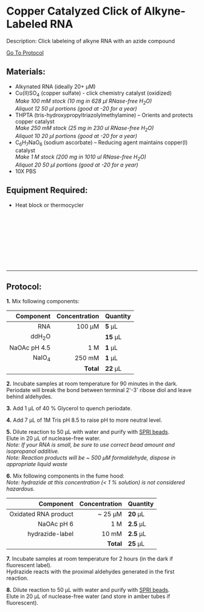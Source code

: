 Copper Catalyzed Click of Alkyne-Labeled RNA
================================================================================
Description: Click labeleing of alkyne RNA with an azide compound

[Go To Protocol](#protocol)

Materials:
--------------------------------------------------------------------------------
  * Alkynated RNA (ideally 20+ µM)
  * Cu(II)SO<sub>4</sub> (copper sulfate) - click chemistry catalyst (oxidized) <br/>*Make 100 mM stock (10 mg in 628 µl RNase-free H<sub>2</sub>O)*<br/>*Aliquot 12 50 µl portions (good at -20 for a year)*
  * THPTA (tris-hydroxypropyltriazolylmethylamine) – Orients and protects copper catalyst <br/>*Make 250 mM stock (25 mg in 230 ul RNase-free H<sub>2</sub>O)*<br/>*Aliquot 10 20 µl portions (good at -20 for a year)*
  * C<sub>6</sub>H<sub>7</sub>NaO<sub>6</sub> (sodium ascorbate) – Reducing agent maintains copper(I) catalyst <br/>*Make 1 M stock (200 mg in 1010 ul RNase-free H<sub>2</sub>O)*<br/>*Aliquot 20 50 µl portions (good at -20 for a year)*
  * 10X PBS

Equipment Required:
--------------------------------------------------------------------------------
  * Heat block or thermocycler

<br/><br/><br/><br/><br/><br/><br/><br/>

<!-- Use <br/> to fill in first page -->
  
  
___
Protocol:
--------------------------------------------------------------------------------
**1.** Mix following components:

  | Component | Concentration | Quantity | 
  | ---------: | ---------: | :---------- |
  | RNA | 100 µM | **5**  µL | 
  | ddH<sub>2</sub>O | | **15**  µL | 
  | NaOAc pH 4.5 | 1 M | **1**  µL |
  | NaIO<sub>4</sub> | 250 mM | **1**  µL |
  || **Total** | **22** µL |
  
  <!-- : in the pipes specify justification -->
  <!-- **X** bolds the inside -->
  
**2.** Incubate samples at room temperature for 90 minutes in the dark.<br/>
Periodate will break the bond between terminal 2'-3' ribose diol and leave behind aldehydes. 

**3.** Add 1 µL of 40 % Glycerol to quench periodate.

**4.** Add 7 µL of 1M Tris pH 8.5 to raise pH to more neutral level.
 
**5.** Dilute reaction to 50 µL with water and purify with [SPRI beads](../NGS/SPRI-beads.md).<br/>
Elute in 20 µL of nuclease-free water. <br/>
*Note: If your RNA is small, be sure to use correct bead amount and isopropanol additive.*<br/>
*Note: Reaction products will be ~ 500 µM formaldehyde, dispose in appropriate liquid waste*

**6.** Mix following components in the fume hood:<br/>
*Note: hydrazide at this concentration (< 1 % solution) is not considered hazardous.*

  | Component | Concentration | Quantity | 
  | ---------: | ---------: | :---------- |
  | Oxidated RNA product| ~ 25 µM | **20**  µL | 
  | NaOAc pH 6 | 1 M | **2.5**  µL |
  | hydrazide-label | 10 mM | **2.5**  µL |
  || **Total** | **25** µL |
  
**7.** Incubate samples at room temperature for 2 hours (in the dark if fluorescent label).<br/>
Hydrazide reacts with the proximal aldehydes generated in the first reaction.

**8.** Dilute reaction to 50 µL with water and purify with [SPRI beads](../NGS/SPRI-beads.md).<br/>
Elute in 20 µL of nuclease-free water (and store in amber tubes if fluorescent). <br/>
